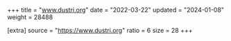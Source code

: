+++
title = "www.dustri.org"
date = "2022-03-22"
updated = "2024-01-08"
weight = 28488

[extra]
source = "https://www.dustri.org"
ratio = 6
size = 28
+++
